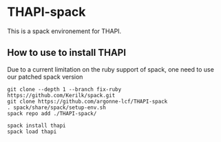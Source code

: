 # THAPI-spack
This is a spack environement for THAPI.

## How to use to install THAPI

Due to a current limitation on the ruby support of spack, one need to use our patched spack version
```
git clone --depth 1 --branch fix-ruby https://github.com/Kerilk/spack.git
git clone https://github.com/argonne-lcf/THAPI-spack
. spack/share/spack/setup-env.sh
spack repo add ./THAPI-spack/

spack install thapi
spack load thapi
```
